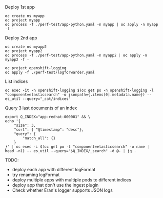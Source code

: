 
Deploy 1st app
```
oc create ns myapp
oc project myapp
oc process -f ./perf-test/app-python.yaml -n myapp | oc apply -n myapp -f -
```


Deploy 2nd app
```
oc create ns myapp2
oc project myapp2
oc process -f ./perf-test/app-python.yaml -n myapp2 | oc apply -n myapp2 -f -
```

```
oc project openshift-logging
oc apply -f ./perf-test/logforwarder.yaml
```

List indices
```
oc exec -it -n openshift-logging $(oc get po -n openshift-logging -l "component=elasticsearch" -o jsonpath={.items[0].metadata.name}) -- es_util --query="_cat/indices"
```


Query 3 last documents of an index
```
export Q_INDEX="app-redhat-000001" && \
echo '{
    "size": 3,
    "sort": { "@timestamp": "desc"},
    "query": {
        "match_all": {}
    }
}' | oc exec -i $(oc get po -l "component=elasticsearch" -o name | head -n1) -- es_util --query="$Q_INDEX/_search" -d @- | jq .
```


TODO:
- deploy each app with different logFormat
- try renaming logFormat
- deploy multiple apps with multiple pods to different indices
- deploy app that don't use the ingest plugin
- Check whether Eran's logger supports JSON logs